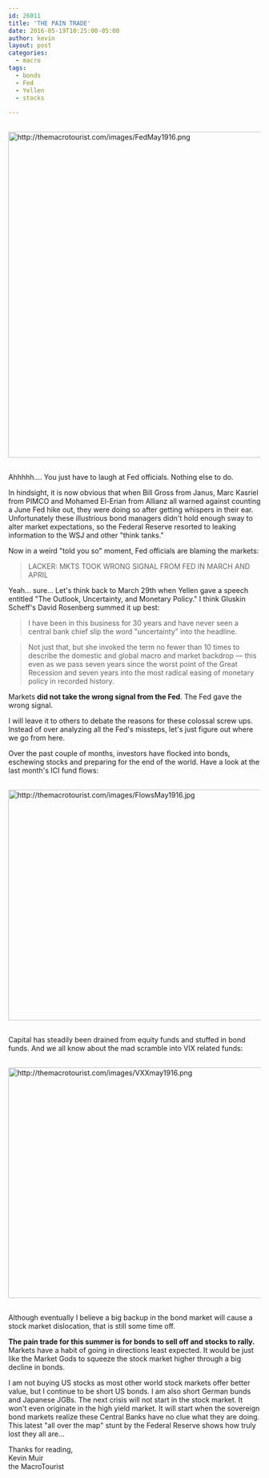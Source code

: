 ```yaml
---
id: 26011
title: 'THE PAIN TRADE'
date: 2016-05-19T10:25:00-05:00
author: kevin
layout: post
categories:
  - macro
tags:
  - bonds
  - Fed
  - Yellen
  - stocks
   
---
```


<a href="http://themacrotourist.com/images/FedMay1916.png"><img src="http://themacrotourist.com/images/FedMay1916.png" alt="http://themacrotourist.com/images/FedMay1916.png" width="520" height="650" style="margin:30px auto;display:block;"></a>

Ahhhhh....  You just have to laugh at Fed officials.  Nothing else to do.  

In hindsight, it is now obvious that when Bill Gross from Janus, Marc Kasriel from PIMCO and Mohamed El-Erian from Allianz all warned against counting a June Fed hike out, they were doing so after getting whispers in their ear.  Unfortunately these illustrious bond managers didn't hold enough sway to alter market expectations, so the Federal Reserve resorted to leaking information to the WSJ and other "think tanks."  

Now in a weird "told you so" moment, Fed officials are blaming the markets:

>LACKER: MKTS TOOK WRONG SIGNAL FROM FED IN MARCH AND APRIL

Yeah... sure...  Let's think back to March 29th when Yellen gave a speech entitled "The Outlook, Uncertainty, and Monetary Policy."  I think Gluskin Scheff's David Rosenberg summed it up best:

>I have been in this business for 30 years and have never seen a central bank chief slip the word "uncertainty” into the headline. 

>Not just that, but she invoked the term no fewer than 10 times to describe the domestic and global macro and market backdrop — this even as we pass seven years since the worst point of the Great Recession and seven years into the most radical easing of monetary policy in recorded history.

Markets **did not take the wrong signal from the Fed**.  The Fed gave the wrong signal.  

I will leave it to others to debate the reasons for these colossal screw ups.  Instead of over analyzing all the Fed's missteps, let's just figure out where we go from here.

Over the past couple of months, investors have flocked into bonds, eschewing stocks and preparing for the end of the world.  Have a look at the last month's ICI fund flows:

<a href="http://themacrotourist.com/images/FlowsMay1916.jpg"><img src="http://themacrotourist.com/images/FlowsMay1916.jpg" alt="http://themacrotourist.com/images/FlowsMay1916.jpg" width="600" height="460" style="margin:30px auto;display:block;"></a>

Capital has steadily been drained from equity funds and stuffed in bond funds.  And we all know about the mad scramble into VIX related funds:

<a href="http://themacrotourist.com/images/VXXmay1916.png"><img src="http://themacrotourist.com/images/VXXmay1916.png" alt="http://themacrotourist.com/images/VXXmay1916.png" width="750" height="460" style="margin:30px auto;display:block;"></a>

Although eventually I believe a big backup in the bond market will cause a stock market dislocation, that is still some time off.  

**The pain trade for this summer is for bonds to sell off and stocks to rally.**  Markets have a habit of going in directions least expected.  It would be just like the Market Gods to squeeze the stock market higher through a big decline in bonds.

I am not buying US stocks as most other world stock markets offer better value, but I continue to be short US bonds.  I am also short German bunds and Japanese JGBs.  The next crisis will not start in the stock market.  It won't even originate in the high yield market.  It will start when the sovereign bond markets realize these Central Banks have no clue what they are doing.  This latest "all over the map" stunt by the Federal Reserve shows how truly lost they all are...

Thanks for reading,  
Kevin Muir  
the MacroTourist  


